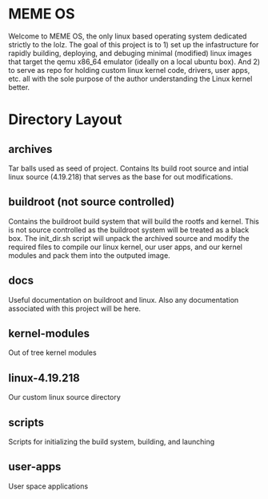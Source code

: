 # MEME OS
Welcome to MEME OS, the only linux based operating system dedicated strictly
to the lolz. The goal of this project is to 1) set up the infastructure for 
rapidly building, deploying, and debuging minimal (modified) linux images that
target the qemu x86_64 emulator (ideally on a local ubuntu box). And 2) to 
serve as repo for holding custom linux kernel code, drivers, user apps, etc. 
all with the sole purpose of the author understanding the Linux kernel better.

# Directory Layout
## archives
Tar balls used as seed of project. Contains lts build root source and intial
linux source (4.19.218) that serves as the base for out modifications.

## buildroot (not source controlled)
Contains the buildroot build system that will build the rootfs and kernel. This
is not source controlled as the buildroot system will be treated as a black box.
The init_dir.sh script will unpack the archived source and modify the required
files to compile our linux kernel, our user apps, and our kernel modules and
pack them into the outputed image. 

## docs
Useful documentation on buildroot and linux. Also any documentation associated
with this project will be here.

## kernel-modules
Out of tree kernel modules

## linux-4.19.218
Our custom linux source directory

## scripts
Scripts for initializing the build system, building, and launching

## user-apps
User space applications